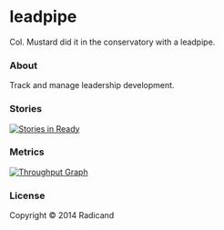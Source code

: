 # leadpipe

Col. Mustard did it in the conservatory with a leadpipe.

### About

Track and manage leadership development.

### Stories

[![Stories in Ready](https://badge.waffle.io/radicandcc/leadpipe.svg?label=ready&title=Ready)](http://waffle.io/radicandcc/leadpipe)

### Metrics

[![Throughput Graph](https://graphs.waffle.io/radicandcc/leadpipe/throughput.svg)](https://waffle.io/radicandcc/leadpipe/metrics)

### License

Copyright © 2014 Radicand
